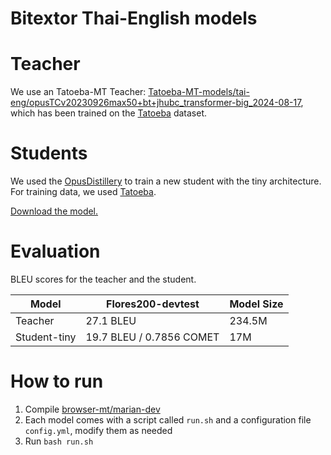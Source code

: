 # Bitextor Thai-English models

# Teacher
We use an Tatoeba-MT Teacher: [Tatoeba-MT-models/tai-eng/opusTCv20230926max50+bt+jhubc_transformer-big_2024-08-17](https://object.pouta.csc.fi/Tatoeba-MT-models/tai-eng/opusTCv20230926max50+bt+jhubc_transformer-big_2024-08-17.zip), which has been trained on the [Tatoeba](https://github.com/Helsinki-NLP/Tatoeba-Challenge/tree/master/data) dataset.


# Students
We used the [OpusDistillery](https://github.com/Helsinki-NLP/OpusDistillery) to train a new student with the tiny architecture. For training data, we used [Tatoeba](https://github.com/Helsinki-NLP/Tatoeba-Challenge/tree/master/data).

[Download the model.](https://object.pouta.csc.fi/hplt_bitextor_models/tha-eng_tiny.zip)

# Evaluation
BLEU scores for the teacher and the student.

|Model|Flores200-devtest| Model Size |
|---|---|---|
|Teacher | 27.1 BLEU | 234.5M |  - |
|Student-tiny | 19.7 BLEU / 0.7856 COMET | 17M | - |

# How to run
1. Compile [browser-mt/marian-dev](https://github.com/browsermt/marian-dev)
2. Each model comes with a script called `run.sh` and a configuration file `config.yml`, modify them as needed
3. Run `bash run.sh`